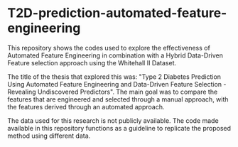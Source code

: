 # T2D-prediction-automated-feature-engineering
This repository shows the codes used to explore the effectiveness of Automated Feature Engineering in combination with a Hybrid Data-Driven Feature selection approach using the Whitehall II Dataset. 

The title of the thesis that explored this was: "Type 2 Diabetes Prediction Using Automated Feature Engineering and Data-Driven Feature Selection - Revealing Undiscovered Predictors". The main goal was to compare the features that are engineered and selected through a manual approach, with the features derived through an automated approach. 

The data used for this research is not publicly available. The code made available in this repository functions as a guideline to replicate the proposed method using different data. 

